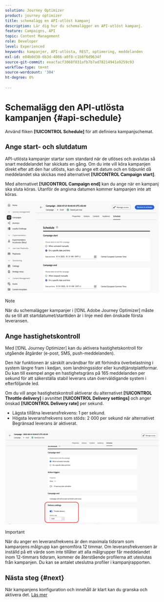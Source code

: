 ```yaml
---
solution: Journey Optimizer
product: journey optimizer
title: schemalägg en API-utlöst kampanj
description: Lär dig hur du schemalägger en API-utlöst kampanj.
feature: Campaigns, API
topic: Content Management
role: Developer
level: Experienced
keywords: kampanjer, API-utlösta, REST, optimering, meddelanden
exl-id: e04b0d38-6b3d-4086-a0f0-c1b8f6d9634f
source-git-commit: eeacfacf3068f831afb7b7ad78214941a9259c93
workflow-type: tm+mt
source-wordcount: '304'
ht-degree: 0%

---
```


# Schemalägg den API-utlösta kampanjen {#api-schedule}

Använd fliken **[!UICONTROL Schedule]** för att definiera kampanjschemat.

## Ange start- och slutdatum

API-utlösta kampanjer startar som standard när de utlöses och avslutas så snart meddelandet har skickats en gång. Om du inte vill köra kampanjen direkt efter att den har utlösts, kan du ange ett datum och en tidpunkt då meddelandet ska skickas med alternativet **[!UICONTROL Campaign start]**.

Med alternativet **[!UICONTROL Campaign end]** kan du ange när en kampanj ska sluta köras. Utanför de angivna datumen kommer kampanjen inte att köras.

![](assets/api-triggered-schedule.png)

>[!NOTE]
>
>När du schemalägger kampanjer i [!DNL Adobe Journey Optimizer] måste du se till att startdatumet/starttiden är i linje med den önskade första leveransen.

## Ange hastighetskontroll

Med [!DNL Journey Optimizer] kan du aktivera hastighetskontroll för utgående åtgärder (e-post, SMS, push-meddelanden).

Den här funktionen är särskilt användbar för att förhindra överbelastning i system längre fram i kedjan, som landningssidor eller kundtjänstplattformar. Du kan till exempel ange en hastighetsgräns på 165 meddelanden per sekund för att säkerställa stabil leverans utan överväldigande system i efterföljande led.

Om du vill ange hastighetskontroll aktiverar du alternativet **[!UICONTROL Throttle delivery]** i avsnittet **[!UICONTROL Delivery settings]** och anger önskad **[!UICONTROL Delivery rate]** per sekund.

* Lägsta tillåtna leveransfrekvens: 1 per sekund.
* Högsta leveransfrekvens som stöds: 2 000 per sekund när alternativet Begränsad leverans är aktiverat.

![](assets/throttling-rate-control.png)

>[!IMPORTANT]
>
>När du anger en leveransfrekvens är den maximala tidsram som kampanjens målgrupp kan genomföra 12 timmar. Om leveransfrekvensen är inställd på ett värde som inte tillåter att alla målgrupper får meddelandet inom 12-timmars tidsram, kommer de återstående profilerna att uteslutas från kampanjen. Du kan se antalet uteslutna profiler i kampanjrapporten.

## Nästa steg {#next}

När kampanjens konfiguration och innehåll är klart kan du granska och aktivera det. [Läs mer](review-activate-campaign.md)
